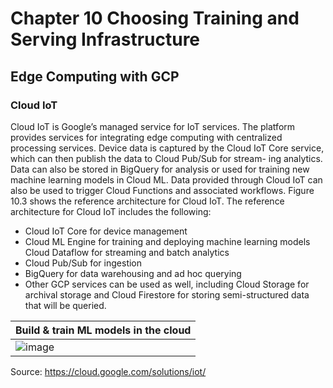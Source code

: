 # Chapter 10 Choosing Training and Serving Infrastructure

## Edge Computing with GCP

### Cloud IoT
Cloud IoT is Google’s managed service for IoT services. The platform provides services for integrating edge computing with centralized processing services. Device data is captured by the Cloud IoT Core service, which can then publish the data to Cloud Pub/Sub for stream- ing analytics. Data can also be stored in BigQuery for analysis or used for training new machine learning models in Cloud ML. Data provided through Cloud IoT can also be used to trigger Cloud Functions and associated workflows.
Figure 10.3 shows the reference architecture for Cloud IoT.
The reference architecture for Cloud IoT includes the following:
- Cloud IoT Core for device management
- Cloud ML Engine for training and deploying machine learning models Cloud Dataflow for streaming and batch analytics
- Cloud Pub/Sub for ingestion
- BigQuery for data warehousing and ad hoc querying
- Other GCP services can be used as well, including Cloud Storage for archival storage and Cloud Firestore for storing semi-structured data that will be queried.

|Build & train ML models in the cloud|
|-|
|![image](https://user-images.githubusercontent.com/1645304/138612829-a08c8582-584f-4834-aca4-8102eb63b570.png)|

Source: https://cloud.google.com/solutions/iot/

